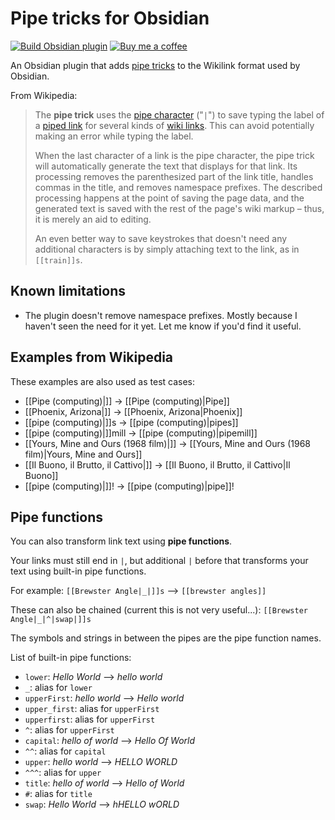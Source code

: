 # Pipe tricks for Obsidian

[![Build Obsidian plugin](https://github.com/marcusolsson/obsidian-pipe-tricks/actions/workflows/release.yml/badge.svg)](https://github.com/marcusolsson/obsidian-pipe-tricks/actions/workflows/release.yml)
[![Buy me a coffee](https://img.shields.io/badge/-buy_me_a%C2%A0coffee-gray?logo=buy-me-a-coffee)](https://www.buymeacoffee.com/marcusolsson)

An Obsidian plugin that adds [pipe tricks](https://en.wikipedia.org/wiki/Help:Pipe_trick) to the Wikilink format used by Obsidian.

From Wikipedia:

> The **pipe trick** uses the [pipe character](https://en.wikipedia.org/wiki/Pipe_character "Pipe character") ("`|`") to save typing the label of a [piped link](https://en.wikipedia.org/wiki/Help:Piped_link "Help:Piped link") for several kinds of [wiki links](https://en.wikipedia.org/wiki/Wikilink "Wikilink"). This can avoid potentially making an error while typing the label.
>
> When the last character of a link is the pipe character, the pipe trick will automatically generate the text that displays for that link. Its processing removes the parenthesized part of the link title, handles commas in the title, and removes namespace prefixes. The described processing happens at the point of saving the page data, and the generated text is saved with the rest of the page's wiki markup – thus, it is merely an aid to editing.
>
> An even better way to save keystrokes that doesn't need any additional characters is by simply attaching text to the link, as in `[[train]]s`.

## Known limitations

- The plugin doesn't remove namespace prefixes. Mostly because I haven't seen the need for it yet. Let me know if you'd find it useful.

## Examples from Wikipedia

These examples are also used as test cases:

- [[Pipe (computing)|]] -> [[Pipe (computing)|Pipe]]
- [[Phoenix, Arizona|]] -> [[Phoenix, Arizona|Phoenix]]
- [[pipe (computing)|]]s -> [[pipe (computing)|pipes]]
- [[pipe (computing)|]]mill -> [[pipe (computing)|pipemill]]
- [[Yours, Mine and Ours (1968 film)|]] -> [[Yours, Mine and Ours (1968 film)|Yours, Mine and Ours]]
- [[Il Buono, il Brutto, il Cattivo|]] -> [[Il Buono, il Brutto, il Cattivo|Il Buono]]
- [[pipe (computing)|]]! -> [[pipe (computing)|pipe]]!

## Pipe functions

You can also transform link text using __pipe functions__.


Your links must still end in `|`, but additional `|` before that transforms your text using built-in pipe functions.

For example: `[[Brewster Angle|_|]]s` ⟶ `[[brewster angles]]`

These can also be chained (current this is not very useful...): `[[Brewster Angle|_|^|swap|]]s`

The symbols and strings in between the pipes are the pipe function names.

List of built-in pipe functions:

- `lower`: _Hello World_ ⟶ _hello world_
- `_`: alias for `lower`
- `upperFirst`: _hello world_ ⟶ _Hello world_
- `upper_first`: alias for `upperFirst`
- `upperfirst`: alias for `upperFirst`
- `^`: alias for `upperFirst`
- `capital`: _hello of world_ ⟶ _Hello Of World_
- `^^`: alias for `capital`
- `upper`: _hello world_ ⟶ _HELLO WORLD_
- `^^^`: alias for `upper`
- `title`: _hello of world_ ⟶ _Hello of World_
- `#`: alias for `title`
- `swap`: _Hello World_ ⟶ _hHELLO wORLD_
